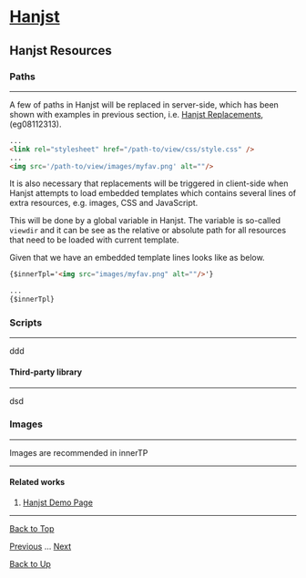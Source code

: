# [Hanjst](/hanjst/index)
## Hanjst Resources
### Paths
---
A few of paths in Hanjst will be replaced in server-side, which has been shown with examples in previous section, i.e. [Hanjst Replacements](./hanjst-replacement), (eg08112313).

```html
...
<link rel="stylesheet" href="/path-to/view/css/style.css" />
...
<img src='/path-to/view/images/myfav.png' alt=""/>

```

It is also necessary that replacements will be triggered in client-side when Hanjst attempts to load embedded templates which contains several lines of extra resources, e.g. images, CSS and JavaScript.

This will be done by a global variable in Hanjst. The variable is so-called `viewdir` and it can be see as the relative or absolute path for all resources that need to be loaded with current template.

Given that we have an embedded template lines looks like as below.

```html
{$innerTpl='<img src="images/myfav.png" alt=""/>'}

...
{$innerTpl}
```



### Scripts
---
ddd

#### Third-party library
---
dsd


### Images
---
Images are recommended in innerTP



---

#### Related works

1. [Hanjst Demo Page](https://ufqi.com/dev/hanjst/)


---

[Back to Top](/hanjst/hanjst-resource)

[Previous](./data-in-json) ... [Next](./)

[Back to Up](/hanjst/index)
<!--stackedit_data:
eyJoaXN0b3J5IjpbMTQ1NTI1OTMzNywxOTk4MDExNzQ3LC0xNz
U3NDgxNzE5XX0=
-->